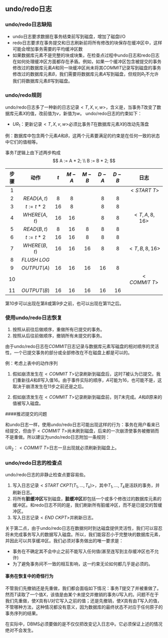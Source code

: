 ## undo/redo日志

### undo/redo日志缺陷

* undo日志要求数据在事务结束前写到磁盘，增加了磁盘I/O
* redo日志要求在事务提交和日志刷新前将所有修改的块保存在缓冲区中，这样可能会增加事务需要的平均缓冲区数
* 如果数据库元素不是完整的块或块集，在检查点过程中undo日志和redo日志在如何处理缓冲区方面都存在矛盾。例如，如果一个缓冲区包含被提交的事务修改过的数据库元素$A$和同一块缓冲区尚未将其$COMMIT$记录写到磁盘的事务修改过的数据库元素$B$，我们需要将数据库元素$A$写到磁盘，但规则$R_1$不允许我们将数据库元素$B$写到磁盘。

### undo/redo规则

undo/redo日志多了一种新的日志记录$<T,X,v,w>$，含义是，当事务$T$改变了数据库元素$X$的值，改前值为$v$，新值为$w$。 undo/redo日志的约束如下：

* $UR_1$：更新记录$<T, X, v, w>$必须比事务$T$在数据库元素$X$的改动先落盘

例：数据库中包含两个元素$A$和$B$，这两个元素要满足的约束是在任何一致的状态中它们的值相等。

事务$T$逻辑上由下述两步构成
$$
A := A * 2; \\
B := B * 2;
$$

| 步骤 |     动作      | $t$  | $M-A$ | $M-B$ | $D-A$ | $D-B$ |      日志       |
| :--: | :-----------: | :--: | :---: | :---: | :---: | :---: | :-------------: |
| $1$  |               |      |       |       |       |       |  $<START\ T>$   |
| $2$  | $READ(A, t)$  | $8$  |  $8$  |       |  $8$  |  $8$  |                 |
| $3$  | $t := t * 2$  | $16$ |  $8$  |       |  $8$  |  $8$  |                 |
| $4$  | $WHERE(A, t)$ | $16$ | $16$  |       |  $8$  |  $8$  | $<T, A, 8, 16>$ |
| $5$  | $READ(B, t)$  | $8$  | $16$  |  $8$  |  $8$  |  $8$  |                 |
| $6$  | $t := t * 2$  | $16$ | $16$  |  $8$  |  $8$  |  $8$  |                 |
| $7$  | $WHERE(B, t)$ | $16$ | $16$  | $16$  |  $8$  |  $8$  | $<T, B, 8, 16>$ |
| $8$  | $FLUSH\ LOG$  |      |       |       |       |       |                 |
| $9$  |  $OUTPUT(A)$  | $16$ | $16$  | $16$  | $16$  |  $8$  |                 |
| $10$ |               |      |       |       |       |       |  $<COMMIT\ T>$  |
| $11$ |  $OUTPUT(B)$  | $16$ | $16$  | $16$  | $16$  | $16$  |                 |

 第$10$步可以出现在第$8$或第$9$步之前，也可以出现在第$11$之后。

### 使用undo/redo日志恢复

1. 按照从前往后做顺序，重做所有已提交的事务。
2. 按照从后往前做顺序，撤销所有未提交的事务。

由于undo/redo日志在$COMMIT$日志记录与数据库元素写磁盘的相对顺序的灵活性，一个已提交事务的部分或全部修改在不在磁盘上都是可以的。

例：考虑上表中的动作序列

1. 假如崩溃发生在$<COMMIT\ T>$记录刷新到磁盘后，这时$T$被认为已提交。我们重新往$A$和$B$写入值$16$。由于事件实际的顺序，$A$可能为$16$，也可能不是，这取决于崩溃发生在$11$步之前还是之后。

2. 假如崩溃发生在$<COMMIT\ T>$记录刷新到磁盘前，则$T$未完成。$A$和$B$原来的值被写入磁盘。

####推迟提交的问题

和undo日志一样，使用undo/redo日志可能出现这样的行为：事务在用户看来已经提交，但由于$<COMMIT\ T>$尚未刷到磁盘，后来的一次崩溃使事务被撤销而不是重做。所以建议为undo/redo日志附加一条规则：

$UR_2$：$<COMMIT\ T>$日志一旦出现就必须刷新到磁盘上。


### undo/redo日志的检查点

undo/redo日志的非静止检查点要容易些。

1. 写入日志记录$<START\ CKPT(T_1,\ldots,T_k)>$，其中$T_1, \ldots, T_k$是活跃的事务，并刷新日志。
2. 将所有**脏缓冲区**写到磁盘，**脏缓冲区**即包括一个或多个修改过的数据库元素的缓冲区。和redo日志不同的是，我们刷新所有脏缓冲区，而不是已提交的暂缓冲区。
3. 写入日志记录$<END\ CKPT>$并刷新日志。

关于第二点，由于undo/redo日志在数据何时到达磁盘提供灵活性，我们可以容忍将未完成事务写入的数据写入磁盘。所以，我们能容忍小于完整块的数据库元素，并因此可以共享缓冲区。我们必须对事务做出的唯一要求是：

* 事务在不确定其不会中止之前不能写入任何值(甚至连写到主存缓冲区也不允许)
* 为了避免事务间不一致的相互影响，这一约束无论如何都几乎是必须的。

#### 事务在恢复中的奇怪行为

不管我们先撤销还是先重做，我们都会面临如下情况：事务$T$提交了并被重做了。然而$T$读取了一个值$X$，该值是由某个未提交并撤销的事务$U$写入的。问题不在于我们先重做，使$X$具有$U$对它写入之前的值；还是先撤销，使$X$具有由$T$写入的值，不管哪种方法，这种情况都没有意义，因为数据库的最终状态不对应于任何原子的事务序列的结果。

在实际中，DBMS必须要做的是不仅仅把改变记入日志中。它必须保证上述的情况绝对不会发生。


